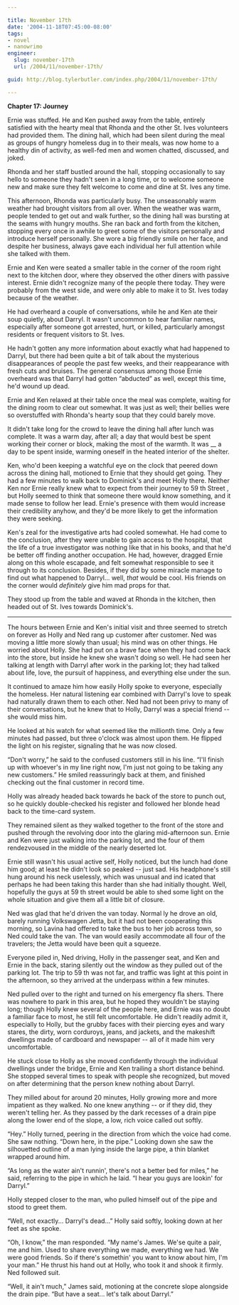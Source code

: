```yaml
---

title: November 17th
date: '2004-11-18T07:45:00-08:00'
tags:
- novel
- nanowrimo
engineer:
  slug: november-17th
  url: /2004/11/november-17th/

guid: http://blog.tylerbutler.com/index.php/2004/11/november-17th/

---
```


**Chapter 17: Journey**

Ernie was stuffed. He and Ken pushed away from the table, entirely satisfied
with the hearty meal that Rhonda and the other St. Ives volunteers had
provided them. The dining hall, which had been silent during the meal as
groups of hungry homeless dug in to their meals, was now home to a healthy din
of activity, as well-fed men and women chatted, discussed, and joked.

Rhonda and her staff bustled around the hall, stopping occasionally to say
hello to someone they hadn't seen in a long time, or to welcome someone new
and make sure they felt welcome to come and dine at St. Ives any time.

This afternoon, Rhonda was particularly busy. The unseasonably warm weather
had brought visitors from all over. When the weather was warm, people tended
to get out and walk further, so the dining hall was bursting at the seams with
hungry mouths. She ran back and forth from the kitchen, stopping every once in
awhile to greet some of the visitors personally and introduce herself
personally. She wore a big friendly smile on her face, and despite her
business, always gave each individual her full attention while she talked with
them.

Ernie and Ken were seated a smaller table in the corner of the room right
next to the kitchen door, where they observed the other diners with passive
interest. Ernie didn't recognize many of the people there today. They were
probably from the west side, and were only able to make it to St. Ives today
because of the weather.

He had overheard a couple of conversations, while he and Ken ate their soup
quietly, about Darryl. It wasn't uncommon to hear familiar names, especially
after someone got arrested, hurt, or killed, particularly amongst residents or
frequent visitors to St. Ives.

He hadn't gotten any more information about exactly what had happened to
Darryl, but there had been quite a bit of talk about the mysterious
disappearances of people the past few weeks, and their reappearance with fresh
cuts and bruises. The general consensus among those Ernie overheard was that
Darryl had gotten “abducted” as well, except this time, he'd wound up dead.

Ernie and Ken relaxed at their table once the meal was complete, waiting for
the dining room to clear out somewhat. It was just as well; their bellies were
so overstuffed with Rhonda's hearty soup that they could barely move.

It didn't take long for the crowd to leave the dining hall after lunch was
complete. It was a warm day, after all; a day that would best be spent working
their corner or block, making the most of the warmth. It was __ a day to
be spent inside, warming oneself in the heated interior of the shelter.

Ken, who'd been keeping a watchful eye on the clock that peered down across
the dining hall, motioned to Ernie that they should get going. They had a few
minutes to walk back to Dominick's and meet Holly there. Neither Ken nor Ernie
really knew what to expect from their journey to 59 th Street , but Holly
seemed to think that someone there would know something, and it made sense to
follow her lead. Ernie's presence with them would increase their credibility
anyhow, and they'd be more likely to get the information they were seeking.

Ken's zeal for the investigative arts had cooled somewhat. He had come to
the conclusion, after they were unable to gain access to the hospital, that
the life of a true investigator was nothing like that in his books, and that
he'd be better off finding another occupation. He had, however, dragged Ernie
along on this whole escapade, and felt somewhat responsible to see it through
to its conclusion. Besides, if they did by some miracle manage to find out
what happened to Darryl... well, _that_ would be cool. His friends on the
corner would _definitely_ give him mad props for that.

They stood up from the table and waved at Rhonda in the kitchen, then headed
out of St. Ives towards Dominick's.

* * *

The hours between Ernie and Ken's initial visit and three seemed to stretch
on forever as Holly and Ned rang up customer after customer. Ned was moving a
little more slowly than usual; his mind was on other things. He worried about
Holly. She had put on a brave face when they had come back into the store, but
inside he knew she wasn't doing so well. He had seen her talking at length
with Darryl after work in the parking lot; they had talked about life, love,
the pursuit of happiness, and everything else under the sun.

It continued to amaze him how easily Holly spoke to everyone, especially the
homeless. Her natural listening ear combined with Darryl's love to speak had
naturally drawn them to each other. Ned had not been privy to many of their
conversations, but he knew that to Holly, Darryl was a special friend -- she
would miss him.

He looked at his watch for what seemed like the millionth time. Only a few
minutes had passed, but three o'clock was almost upon them. He flipped the
light on his register, signaling that he was now closed.

“Don't worry,” he said to the confused customers still in his line. “I'll
finish up with whoever's in my line right now, I'm just not going to be taking
any new customers.” He smiled reassuringly back at them, and finished checking
out the final customer in record time.

Holly was already headed back towards he back of the store to punch out, so
he quickly double-checked his register and followed her blonde head back to
the time-card system.

They remained silent as they walked together to the front of the store and
pushed through the revolving door into the glaring mid-afternoon sun. Ernie
and Ken were just walking into the parking lot, and the four of them
rendezvoused in the middle of the nearly deserted lot.

Ernie still wasn't his usual active self, Holly noticed, but the lunch had
done him good; at least he didn't look so peaked -- just sad. His headphone's
still hung around his neck uselessly, which was unusual and ind icated that
perhaps he had been taking this harder than she had initially thought. Well,
hopefully the guys at 59 th street would be able to shed some light on the
whole situation and give them all a little bit of closure.

Ned was glad that he'd driven the van today. Normal ly he drove an old,
barely running Volkswagen Jetta, but it had not been cooperating this morning,
so Lavina had offered to take the bus to her job across town, so Ned could
take the van. The van would easily accommodate all four of the travelers; the
Jetta would have been quit a squeeze.

Everyone piled in, Ned driving, Holly in the passenger seat, and Ken and
Ernie in the back, staring silently out the window as they pulled out of the
parking lot. The trip to 59 th was not far, and traffic was light at this
point in the afternoon, so they arrived at the underpass within a few minutes.

Ned pulled over to the right and turned on his emergency fla shers. There
was nowhere to park in this area, but he hoped they wouldn't be staying long;
though Holly knew several of the people here, and Ernie was no doubt a
familiar face to most, he still felt uncomfortable. He didn't readily admit
it, especially to Holly, but the grubby faces with their piercing eyes and
wary stares, the dirty, worn corduroys, jeans, and jackets, and the makeshift
dwellings made of cardboard and newspaper -- all of it made him very
uncomfortable.

He stuck close to Holly as she moved confidently through the individual
dwellings under the bridge, Ernie and Ken trailing a short distance behind.
She stopped several times to speak with people she recognized, but moved on
after determining that the person knew nothing about Darryl.

They milled about for around 20 minutes, Holly growing more and more
impatient as they walked. No one knew anything -- or if they did, they weren't
telling her. As they passed by the dark recesses of a drain pipe along the
lower end of the slope, a low, rich voice called out softly.

“Hey.” Holly turned, peering in the direction from which the voice had come.
She saw nothing. “Down here, in the pipe.” Looking down she saw the
silhouetted outline of a man lying inside the large pipe, a thin blanket
wrapped around him.

“As long as the water ain't runnin', there's not a better bed for miles,” he
said, referring to the pipe in which he laid. “I hear you guys are lookin' for
Darryl.”

Holly stepped closer to the man, who pulled himself out of the pipe and
stood to greet them.

“Well, not exactly... Darryl's dead...” Holly said softly, looking down at
her feet as she spoke.

“Oh, I know,” the man responded. “My name's James. We'se quite a pair, me
and him. Used to share everything we made, everything we had. We were good
friends. So if there's somethin' you want to know about him, I'm your man.” He
thrust his hand out at Holly, who took it and shook it firmly. Ned followed
suit.

“Well, it ain't much,” James said, motioning at the concrete slope alongside
the drain pipe. “But have a seat... let's talk about Darryl.”

